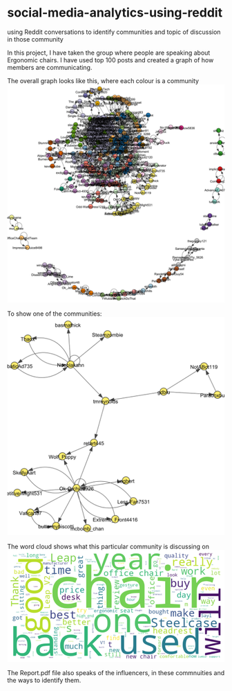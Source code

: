 # social-media-analytics-using-reddit
using Reddit conversations to identify communities and topic of discussion in those community

In this project, I have taken the group where people are speaking about Ergonomic chairs. I have used top 100 posts and created a graph of how members are communicating.

The overall graph looks like this, where each colour is a community
![image info](./images/graph_output.svg)

To show one of the communities:
![image info](./images/graph23_output.svg)

The word cloud shows what this particular community is discussing on
![image info](./images/wordcloud.png)

The Report.pdf file also speaks of the influencers, in these commnuities and the ways to identify them.

